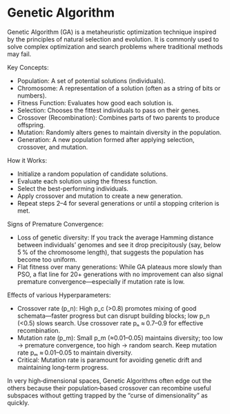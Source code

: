 # Genetic Algorithm

Genetic Algorithm (GA) is a metaheuristic optimization technique inspired by the principles of natural selection and evolution. It is commonly used to solve complex optimization and search problems where traditional methods may fail.

 Key Concepts:
* Population: A set of potential solutions (individuals).
* Chromosome: A representation of a solution (often as a string of bits or numbers).
* Fitness Function: Evaluates how good each solution is.
* Selection: Chooses the fittest individuals to pass on their genes.
* Crossover (Recombination): Combines parts of two parents to produce offspring.
* Mutation: Randomly alters genes to maintain diversity in the population.
* Generation: A new population formed after applying selection, crossover, and mutation.

How it Works:
* Initialize a random population of candidate solutions.
* Evaluate each solution using the fitness function.
* Select the best-performing individuals.
* Apply crossover and mutation to create a new generation.
* Repeat steps 2–4 for several generations or until a stopping criterion is met.

Signs of Premature Convergence:
* Loss of genetic diversity: If you track the average Hamming distance between individuals’ genomes and see it drop precipitously (say, below 5 % of the chromosome length), that suggests the population has become too uniform.
* Flat fitness over many generations: While GA plateaus more slowly than PSO, a flat line for 20+ generations with no improvement can also signal premature convergence—especially if mutation rate is low.

Effects of various Hyperparameters:
* Crossover rate (p_n): High p_c (>0.8) promotes mixing of good schemata—faster progress but can disrupt building blocks; low p_n (<0.5) slows search. Use crossover rate pₙ ≈ 0.7–0.9 for effective recombination.
* Mutation rate (p_m): Small p_m (≈0.01–0.05) maintains diversity; too low → premature convergence, too high → random search. Keep mutation rate pₘ ≈ 0.01–0.05 to maintain diversity.
* Critical: Mutation rate is paramount for avoiding genetic drift and maintaining long‑term progress.

In very high‑dimensional spaces, Genetic Algorithms often edge out the others because their population‑based crossover can recombine useful subspaces without getting trapped by the “curse of dimensionality” as quickly.
